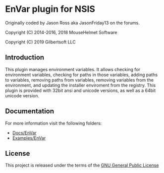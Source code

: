 # EnVar plugin for NSIS

Originally coded by Jason Ross aka JasonFriday13 on the forums.

Copyright (C) 2014-2016, 2018  MouseHelmet Software

Copyright (C) 2019             Gilbertsoft LLC

## Introduction

This plugin manages environment variables. It allows checking for environment
variables, checking for paths in those variables, adding paths to variables,
removing paths from variables, removing variables from the environment, and
updating the installer enviroment from the registry. This plugin is provided
with 32bit ansi and unicode versions, as well as a 64bit unicode version.

## Documentation

For more information visit the following folders:

* [Docs/EnVar](https://github.com/GsNSIS/EnVar/blob/master/Docs/EnVar/readme.txt)
* [Examples/EnVar](https://github.com/GsNSIS/EnVar/blob/master/Examples/EnVar/example.nsi)

## License

This project is released under the terms of the [GNU General Public License](LICENSE)
